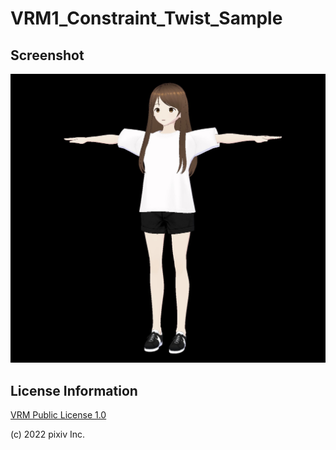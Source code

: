 # VRM1_Constraint_Twist_Sample

## Screenshot

![screenshot](screenshot/screenshot.jpg)

## License Information

[VRM Public License 1.0](https://vrm.dev/licenses/1.0/)

(c) 2022 pixiv Inc.
